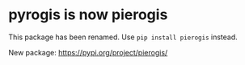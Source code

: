 # pyrogis is now pierogis

This package has been renamed. Use `pip install pierogis` instead.

New package: https://pypi.org/project/pierogis/
